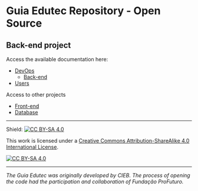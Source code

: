 # Guia Edutec Repository - Open Source

## Back-end project

Access the available documentation here:
* [DevOps](https://docs.devops.guiaedutec.com.br/)
  * [Back-end](https://docs.devops.guiaedutec.com.br/back-end)
* [Users](https://docs.users.guiaedutec.com.br/)

Access to other projects
* [Front-end](https://github.com/guiaedutec/geos-frontend)
* [Database](https://github.com/guiaedutec/geos-database)


---
Shield: [![CC BY-SA 4.0][cc-by-sa-shield]][cc-by-sa]

This work is licensed under a
[Creative Commons Attribution-ShareAlike 4.0 International License][cc-by-sa].

[![CC BY-SA 4.0][cc-by-sa-image]][cc-by-sa]

[cc-by-sa]: http://creativecommons.org/licenses/by-sa/4.0/
[cc-by-sa-image]: https://licensebuttons.net/l/by-sa/4.0/88x31.png
[cc-by-sa-shield]: https://img.shields.io/badge/License-CC%20BY--SA%204.0-lightgrey.svg

---
_The Guia Edutec was originally developed by CIEB. The process of opening the code had the participation and collaboration of Fundação ProFuturo._

